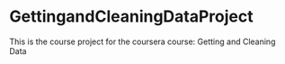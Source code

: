 # GettingandCleaningDataProject
This is the course project for the coursera course: Getting and Cleaning Data
